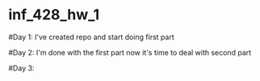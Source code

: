 # inf_428_hw_1

#Day 1: I've created repo and start doing first part

#Day 2: I'm done with the first part now it's time to deal with second part

#Day 3:
